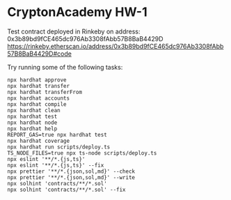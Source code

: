 # CryptonAcademy HW-1

Test contract deployed in Rinkeby on address: 0x3b89bd9fCE465dc976Ab3308fAbb57B8BaB4429D
https://rinkeby.etherscan.io/address/0x3b89bd9fCE465dc976Ab3308fAbb57B8BaB4429D#code

Try running some of the following tasks:

```shell
npx hardhat approve
npx hardhat transfer
npx hardhat transferFrom
npx hardhat accounts
npx hardhat compile
npx hardhat clean
npx hardhat test
npx hardhat node
npx hardhat help
REPORT_GAS=true npx hardhat test
npx hardhat coverage
npx hardhat run scripts/deploy.ts
TS_NODE_FILES=true npx ts-node scripts/deploy.ts
npx eslint '**/*.{js,ts}'
npx eslint '**/*.{js,ts}' --fix
npx prettier '**/*.{json,sol,md}' --check
npx prettier '**/*.{json,sol,md}' --write
npx solhint 'contracts/**/*.sol'
npx solhint 'contracts/**/*.sol' --fix
```
